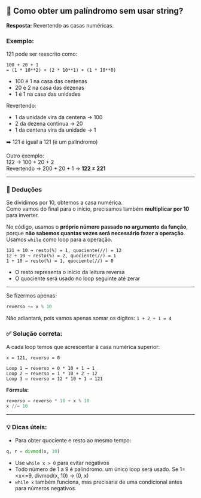 ## 🔄 Como obter um palíndromo sem usar string?

**Resposta:** Revertendo as casas numéricas.

### Exemplo:
121 pode ser reescrito como:

```
100 + 20 + 1
= (1 * 10**2) + (2 * 10**1) + (1 * 10**0)
```

- 100 é 1 na casa das centenas  
- 20 é 2 na casa das dezenas  
- 1 é 1 na casa das unidades  

Revertendo:

- 1 da unidade vira da centena → 100  
- 2 da dezena continua → 20  
- 1 da centena vira da unidade → 1  

➡️ 121 é igual a 121 (é um palíndromo)

Outro exemplo:  
122 → 100 + 20 + 2  
Revertendo → 200 + 20 + 1 → **122 ≠ 221**

---

### 🔢 Deduções

Se dividimos por 10, obtemos a casa numérica.  
Como vamos do final para o início, precisamos também **multiplicar por 10** para inverter.

No código, usamos o **próprio número passado no argumento da função**, porque **não sabemos quantas vezes será necessário fazer a operação**.  
Usamos `while` como loop para a operação.

```
121 ÷ 10 → resto(%) = 1, quociente(//) = 12
12 ÷ 10 → resto(%) = 2, quociente(//) = 1
1 ÷ 10 → resto(%) = 1, quociente(//) = 0
```

- O resto representa o início da leitura reversa
- O quociente será usado no loop seguinte até zerar

---

Se fizermos apenas:
```python
reverso += x % 10
```
Não adiantará, pois vamos apenas somar os dígitos: `1 + 2 + 1 = 4`

### ✅ Solução correta:

A cada loop temos que acrescentar à casa numérica superior:

```text
x = 121, reverso = 0

Loop 1 → reverso = 0 * 10 + 1 → 1
Loop 2 → reverso = 1 * 10 + 2 → 12
Loop 3 → reverso = 12 * 10 + 1 → 121
```

**Fórmula:**

```python
reverso = reverso * 10 + x % 10
x //= 10
```

---

### 💡 Dicas úteis:

- Para obter quociente e resto ao mesmo tempo:
```python
q, r = divmod(x, 10)
```

- Use `while x > 0` para evitar negativos
- Todo número de 1 a 9 é palíndromo. um único loop será usado. Se 1=<x<=9, divmod(x, 10) -> (0, x)
- `while x` também funciona, mas precisaria de uma condicional antes para números negativos.
